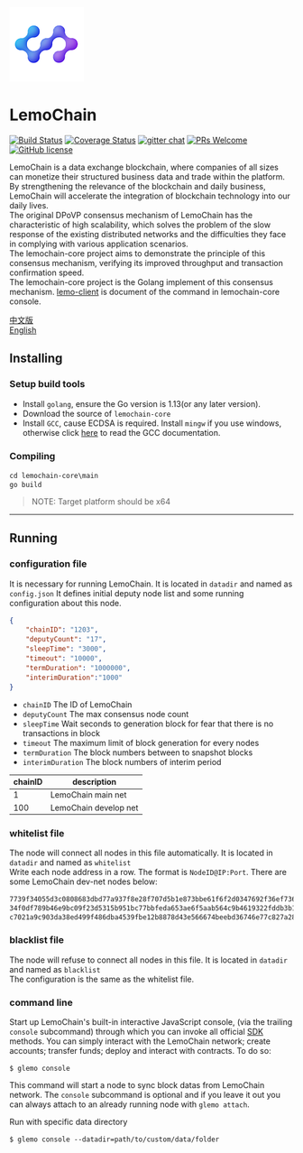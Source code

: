 ![Logo of the project](./logo.png)

# LemoChain
[![Build Status](https://travis-ci.org/LemoFoundationLtd/lemochain-core.svg?branch=master)](https://travis-ci.org/LemoFoundationLtd/lemochain-core)
[![Coverage Status](https://coveralls.io/repos/github/LemoFoundationLtd/lemochain-core/badge.svg?branch=master)](https://coveralls.io/github/LemoFoundationLtd/lemochain-core?branch=master)
[![gitter chat](https://img.shields.io/gitter/room/LemoFoundationLtd/lemochain-core.svg?style=flat-square)](https://gitter.im/LemoFoundationLtd/lemochain-core)
[![PRs Welcome](https://img.shields.io/badge/PRs-welcome-brightgreen.svg?style=flat-square)](http://makeapullrequest.com)
[![GitHub license](https://img.shields.io/badge/license-LGPL3.0-blue.svg?style=flat-square)](https://github.com/LemoFoundationLtd/lemochain-core/blob/master/LICENSE)

LemoChain is a data exchange blockchain, where companies of all sizes can monetize their structured business data and trade within the platform. By strengthening the relevance of the blockchain and daily business, LemoChain will accelerate the integration of blockchain technology into our daily lives.  
The original DPoVP consensus mechanism of LemoChain has the characteristic of high scalability, which solves the problem of the slow response of the existing distributed networks and the difficulties they face in complying with various application scenarios.  
The lemochain-core project aims to demonstrate the principle of this consensus mechanism, verifying its improved throughput and transaction confirmation speed.  
The lemochain-core project is the Golang implement of this consensus mechanism. [lemo-client](https://github.com/LemoFoundationLtd/lemo-client) is document of the command in lemochain-core console.  

[中文版](https://github.com/LemoFoundationLtd/lemochain-core/blob/master/README_zh.md)  
[English](https://github.com/LemoFoundationLtd/lemochain-core/blob/master/README.md)


## Installing

### Setup build tools
- Install `golang`, ensure the Go version is 1.13(or any later version).
- Download the source of `lemochain-core`
- Install `GCC`, cause ECDSA is required. Install `mingw` if you use windows, otherwise click [here](https://gcc.gnu.org/install) to read the GCC documentation.

### Compiling
```
cd lemochain-core\main
go build
```
> NOTE: Target platform should be x64

---

## Running

### configuration file
It is necessary for running LemoChain. It is located in `datadir` and named as `config.json`
It defines initial deputy node list and some running configuration about this node.
```json
{
	"chainID": "1203",
	"deputyCount": "17",
	"sleepTime": "3000",
	"timeout": "10000",
	"termDuration": "1000000",
	"interimDuration":"1000"
}
```
- `chainID` The ID of LemoChain
- `deputyCount` The max consensus node count
- `sleepTime` Wait seconds to generation block for fear that there is no transactions in block
- `timeout` The maximum limit of block generation for every nodes
- `termDuration` The block numbers between to snapshot blocks
- `interimDuration` The block numbers of interim period

chainID | description
---|---
1 | LemoChain main net
100 | LemoChain develop net

### whitelist file
The node will connect all nodes in this file automatically. It is located in `datadir` and named as `whitelist`  
Write each node address in a row. The format is `NodeID@IP:Port`. There are some LemoChain dev-net nodes below:
```
7739f34055d3c0808683dbd77a937f8e28f707d5b1e873bbe61f6f2d0347692f36ef736f342fb5ce4710f7e337f062cc2110d134b63a9575f78cb167bfae2f43@149.28.25.8:7003
34f0df789b46e9bc09f23d5315b951bc77bbfeda653ae6f5aab564c9b4619322fddb3b1f28d1c434250e9d4dd8f51aa8334573d7281e4d63baba913e9fa6908f@45.77.121.107:7003
c7021a9c903da38ed499f486dba4539fbe12b8878d43e566674beebd36746e77c827a2849db3c1289e0adf25fce294253be5e7c9bb65d0b94cf8a7ec34c91468@149.28.68.93:7007
```
### blacklist file
The node will refuse to connect all nodes in this file. It is located in `datadir` and named as `blacklist`  
The configuration is the same as the whitelist file.

### command line
Start up LemoChain's built-in interactive JavaScript console, (via the trailing `console` subcommand) through which you can invoke all official [SDK](https://github.com/LemoFoundationLtd/lemo-client) methods. You can simply interact with the LemoChain network; create accounts; transfer funds; deploy and interact with contracts. To do so:
```
$ glemo console
```
This command will start a node to sync block datas from LemoChain network. The `console` subcommand is optional and if you leave it out you can always attach to an already running node with `glemo attach`.

Run with specific data directory
```
$ glemo console --datadir=path/to/custom/data/folder
```
